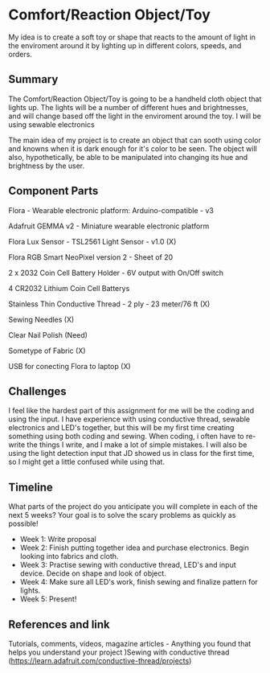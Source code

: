# Comfort/Reaction Object/Toy

My idea is to create a soft toy or shape that reacts to the amount of light in the enviroment around it by lighting up in different colors, speeds, and orders. 

## Summary

The Comfort/Reaction Object/Toy is going to be a handheld cloth object that lights up. The lights will be a number of different hues and brightnesses, and will change based off the light in the enviroment around the toy. I will be using sewable electronics

The main idea of my project is to create an object that can sooth using color and knowns when it is dark enough for it's color to be seen. The object will also, hypothetically, be able to be manipulated into changing its hue and brightness by the user. 

## Component Parts

Flora - Wearable electronic platform: Arduino-compatible - v3

Adafruit GEMMA v2 - Miniature wearable electronic platform

Flora Lux Sensor - TSL2561 Light Sensor - v1.0 (X)

Flora RGB Smart NeoPixel version 2 - Sheet of 20

2 x 2032 Coin Cell Battery Holder - 6V output with On/Off switch

4 CR2032 Lithium Coin Cell Batterys

Stainless Thin Conductive Thread - 2 ply - 23 meter/76 ft (X)

Sewing Needles (X)

Clear Nail Polish (Need)

Sometype of Fabric (X)

USB for conecting Flora to laptop (X)


## Challenges

I feel like the hardest part of this assignment for me will be the coding and using the input. I have experience with using conductive thread, sewable electronics and LED's together, but this will be my first time creating something using both coding and sewing. When coding, i often have to re-write the things I write, and I make a lot of simple mistakes. I will also be using the light detection input that JD showed us in class for the first time, so I might get a little confused while using that.

## Timeline

What parts of the project do you anticipate you will complete in each of the next 5 weeks? Your goal is to solve the scary problems as quickly as possible! 

- Week 1: Write proposal
- Week 2: Finish putting together idea and purchase electronics. Begin looking into fabrics and cloth.
- Week 3: Practise sewing with conductive thread, LED's and input device. Decide on shape and look of object.
- Week 4: Make sure all LED's work, finish sewing and finalize pattern for lights.
- Week 5: Present!

## References and link

Tutorials, comments, videos, magazine articles - Anything you found that helps you understand your project 
)Sewing with conductive thread (https://learn.adafruit.com/conductive-thread/projects)
